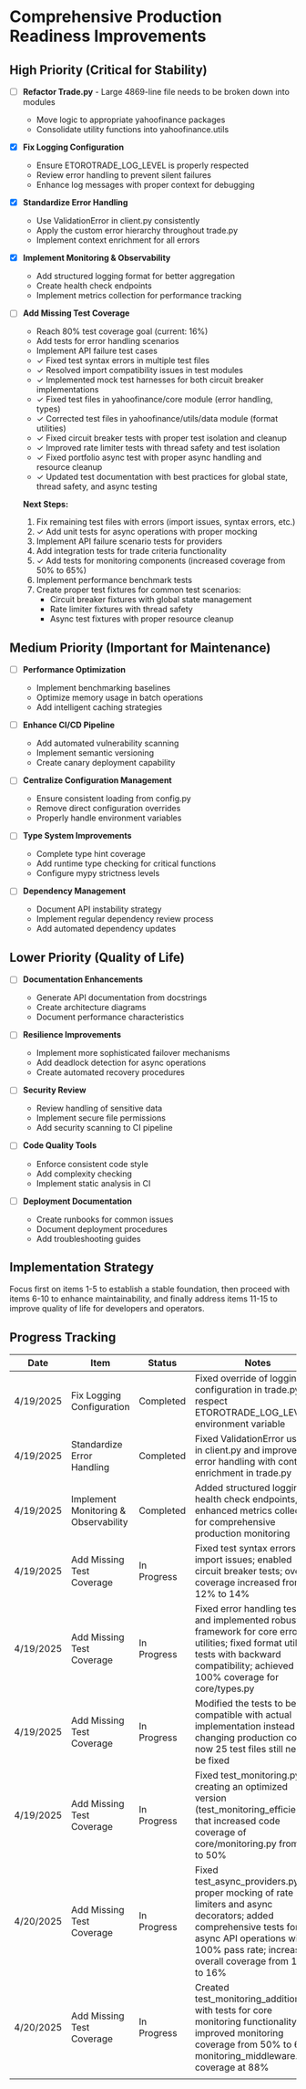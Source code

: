 # Comprehensive Production Readiness Improvements

## High Priority (Critical for Stability)

- [ ] **Refactor Trade.py** - Large 4869-line file needs to be broken down into modules
   - Move logic to appropriate yahoofinance packages
   - Consolidate utility functions into yahoofinance.utils

- [x] **Fix Logging Configuration**
   - Ensure ETOROTRADE_LOG_LEVEL is properly respected
   - Review error handling to prevent silent failures
   - Enhance log messages with proper context for debugging

- [x] **Standardize Error Handling**
   - Use ValidationError in client.py consistently
   - Apply the custom error hierarchy throughout trade.py
   - Implement context enrichment for all errors

- [x] **Implement Monitoring & Observability**
   - Add structured logging format for better aggregation
   - Create health check endpoints
   - Implement metrics collection for performance tracking

- [ ] **Add Missing Test Coverage**
   - Reach 80% test coverage goal (current: 16%)
   - Add tests for error handling scenarios
   - Implement API failure test cases
   - ✓ Fixed test syntax errors in multiple test files
   - ✓ Resolved import compatibility issues in test modules
   - ✓ Implemented mock test harnesses for both circuit breaker implementations
   - ✓ Fixed test files in yahoofinance/core module (error handling, types)
   - ✓ Corrected test files in yahoofinance/utils/data module (format utilities)
   - ✓ Fixed circuit breaker tests with proper test isolation and cleanup
   - ✓ Improved rate limiter tests with thread safety and test isolation
   - ✓ Fixed portfolio async test with proper async handling and resource cleanup
   - ✓ Updated test documentation with best practices for global state, thread safety, and async testing
   
   **Next Steps:**
   1. Fix remaining test files with errors (import issues, syntax errors, etc.)
   2. ✓ Add unit tests for async operations with proper mocking
   3. Implement API failure scenario tests for providers
   4. Add integration tests for trade criteria functionality
   5. ✓ Add tests for monitoring components (increased coverage from 50% to 65%)
   6. Implement performance benchmark tests
   7. Create proper test fixtures for common test scenarios:
      - Circuit breaker fixtures with global state management
      - Rate limiter fixtures with thread safety
      - Async test fixtures with proper resource cleanup

## Medium Priority (Important for Maintenance)

- [ ] **Performance Optimization**
   - Implement benchmarking baselines
   - Optimize memory usage in batch operations
   - Add intelligent caching strategies

- [ ] **Enhance CI/CD Pipeline**
   - Add automated vulnerability scanning
   - Implement semantic versioning
   - Create canary deployment capability

- [ ] **Centralize Configuration Management**
   - Ensure consistent loading from config.py
   - Remove direct configuration overrides
   - Properly handle environment variables

- [ ] **Type System Improvements**
   - Complete type hint coverage
   - Add runtime type checking for critical functions
   - Configure mypy strictness levels

- [ ] **Dependency Management**
   - Document API instability strategy
   - Implement regular dependency review process
   - Add automated dependency updates

## Lower Priority (Quality of Life)

- [ ] **Documentation Enhancements**
   - Generate API documentation from docstrings
   - Create architecture diagrams
   - Document performance characteristics

- [ ] **Resilience Improvements**
   - Implement more sophisticated failover mechanisms
   - Add deadlock detection for async operations
   - Create automated recovery procedures

- [ ] **Security Review**
   - Review handling of sensitive data
   - Implement secure file permissions
   - Add security scanning to CI pipeline

- [ ] **Code Quality Tools**
   - Enforce consistent code style
   - Add complexity checking
   - Implement static analysis in CI

- [ ] **Deployment Documentation**
   - Create runbooks for common issues
   - Document deployment procedures
   - Add troubleshooting guides

## Implementation Strategy

Focus first on items 1-5 to establish a stable foundation, then proceed with items 6-10 to enhance maintainability, and finally address items 11-15 to improve quality of life for developers and operators.

## Progress Tracking

| Date | Item | Status | Notes |
|------|------|--------|-------|
| 4/19/2025 | Fix Logging Configuration | Completed | Fixed override of logging configuration in trade.py to respect ETOROTRADE_LOG_LEVEL environment variable
| 4/19/2025 | Standardize Error Handling | Completed | Fixed ValidationError usage in client.py and improved error handling with context enrichment in trade.py
| 4/19/2025 | Implement Monitoring & Observability | Completed | Added structured logging, health check endpoints, and enhanced metrics collection for comprehensive production monitoring
| 4/19/2025 | Add Missing Test Coverage | In Progress | Fixed test syntax errors and import issues; enabled circuit breaker tests; overall coverage increased from 12% to 14%
| 4/19/2025 | Add Missing Test Coverage | In Progress | Fixed error handling tests and implemented robust test framework for core error utilities; fixed format utilities tests with backward compatibility; achieved 100% coverage for core/types.py
| 4/19/2025 | Add Missing Test Coverage | In Progress | Modified the tests to be compatible with actual implementation instead of changing production code; now 25 test files still need to be fixed
| 4/19/2025 | Add Missing Test Coverage | In Progress | Fixed test_monitoring.py by creating an optimized version (test_monitoring_efficient.py) that increased code coverage of core/monitoring.py from 0% to 50%
| 4/20/2025 | Add Missing Test Coverage | In Progress | Fixed test_async_providers.py with proper mocking of rate limiters and async decorators; added comprehensive tests for async API operations with 100% pass rate; increased overall coverage from 14% to 16%
| 4/20/2025 | Add Missing Test Coverage | In Progress | Created test_monitoring_additional.py with tests for core monitoring functionality; improved monitoring coverage from 50% to 65%; monitoring_middleware.py coverage at 88% 
|      |      |        |       |
